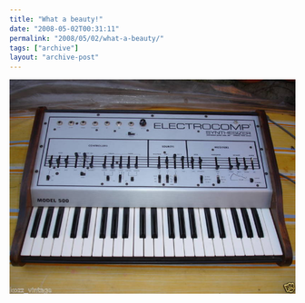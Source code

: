 ```yaml
---
title: "What a beauty!"
date: "2008-05-02T00:31:11"
permalink: "2008/05/02/what-a-beauty/"
tags: ["archive"]
layout: "archive-post"
---
```

[![](/images/blog/2008/06/fbeb_3.jpg "fbeb_3")](http://cgi.benl.ebay.be/EML-ELECTROCOMP-MODEL-500-analog-synthesizer-RARE_W0QQitemZ150254193798QQcmdZViewItemQQssPageNameZRSS:B:SRCH:BE:101 "http://cgi.benl.ebay.be/EML-ELECTROCOMP-MODEL-500-analog-synthesizer-RARE_W0QQitemZ150254193798QQcmdZViewItemQQssPageNameZRSS:B:SRCH:BE:101")
